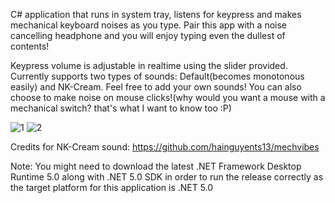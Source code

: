 C# application that runs in system tray, listens for keypress and makes mechanical keyboard noises as you type. Pair this app with a noise cancelling headphone and you will enjoy typing even the dullest of contents! 

Keypress volume is adjustable in realtime using the slider provided. Currently supports two types of sounds: Default(becomes monotonous easily) and NK-Cream. Feel free to add your own sounds! You can also choose to make noise on mouse clicks!(why would you want a mouse with a mechanical switch? that's what I want to know too :P)

![1](https://user-images.githubusercontent.com/67275382/166232599-5ec92a54-efa0-46ca-a705-4b343bc85b54.png)
![2](https://user-images.githubusercontent.com/67275382/166229914-4ccf8a64-181f-4784-8d7f-f88c73b4cb49.png)

Credits for NK-Cream sound: https://github.com/hainguyents13/mechvibes

Note: You might need to download the latest .NET Framework Desktop Runtime 5.0 along with .NET 5.0 SDK in order to run the release correctly as the target platform for this application is .NET 5.0

